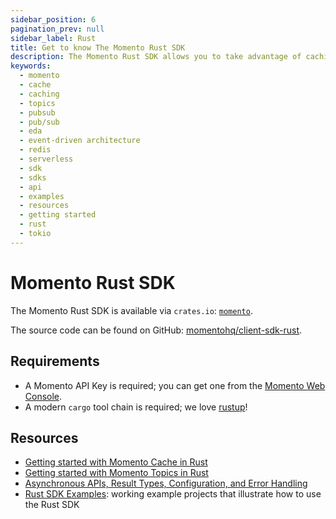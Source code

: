 ```yaml
---
sidebar_position: 6
pagination_prev: null
sidebar_label: Rust
title: Get to know The Momento Rust SDK
description: The Momento Rust SDK allows you to take advantage of caching and pub-sub features without the need for server-side infrastructure. Find resources and examples here!
keywords:
  - momento
  - cache
  - caching
  - topics
  - pubsub
  - pub/sub
  - eda
  - event-driven architecture
  - redis
  - serverless
  - sdk
  - sdks
  - api
  - examples
  - resources
  - getting started
  - rust
  - tokio
---
```


# Momento Rust SDK

The Momento Rust SDK is available via `crates.io`: [`momento`](https://crates.io/crates/momento).

The source code can be found on GitHub: [momentohq/client-sdk-rust](https://github.com/momentohq/client-sdk-rust).

## Requirements

- A Momento API Key is required; you can get one from the [Momento Web Console](https://console.gomomento.com/).
- A modern `cargo` tool chain is required; we love [rustup](https://rustup.rs/)!

## Resources

- [Getting started with Momento Cache in Rust](./cache.mdx)
- [Getting started with Momento Topics in Rust](./topics.mdx)
- [Asynchronous APIs, Result Types, Configuration, and Error Handling](./config-and-error-handling.mdx)
- [Rust SDK Examples](https://github.com/momentohq/client-sdk-rust/blob/main/example/README.md): working example projects that illustrate how to use the Rust SDK
